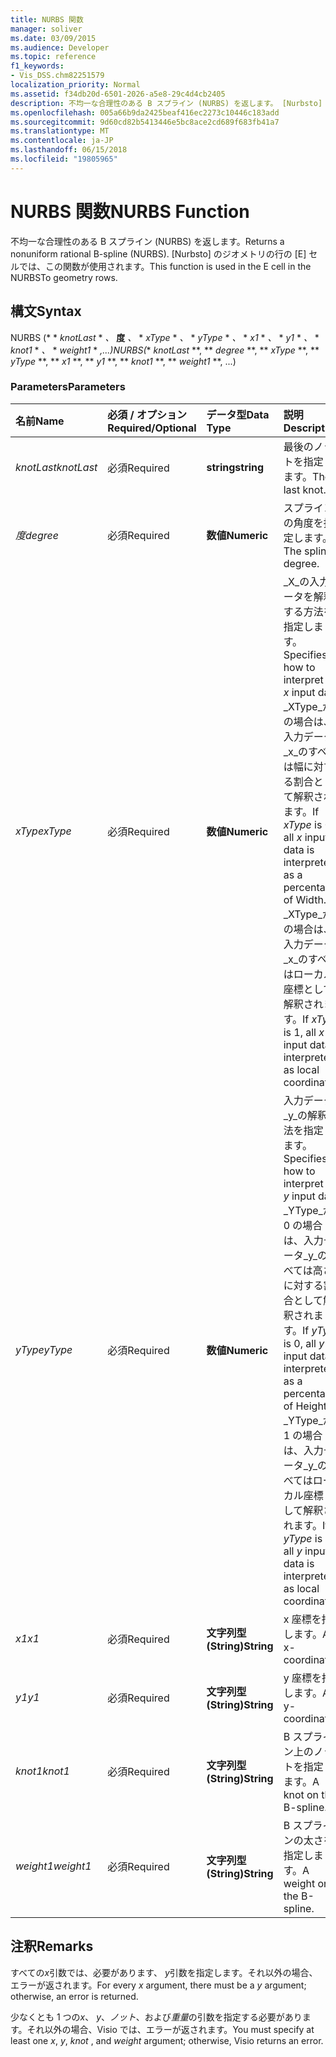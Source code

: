 ```yaml
---
title: NURBS 関数
manager: soliver
ms.date: 03/09/2015
ms.audience: Developer
ms.topic: reference
f1_keywords:
- Vis_DSS.chm82251579
localization_priority: Normal
ms.assetid: f34db20d-6501-2026-a5e8-29c4d4cb2405
description: 不均一な合理性のある B スプライン (NURBS) を返します。 [Nurbsto] のジオメトリの行の [E] セルでは、この関数が使用されます。
ms.openlocfilehash: 005a66b9da2425beaf416ec2273c10446c183add
ms.sourcegitcommit: 9d60cd82b5413446e5bc8ace2cd689f683fb41a7
ms.translationtype: MT
ms.contentlocale: ja-JP
ms.lasthandoff: 06/15/2018
ms.locfileid: "19805965"
---
```

# <a name="nurbs-function"></a><span data-ttu-id="4a0e6-104">NURBS 関数</span><span class="sxs-lookup"><span data-stu-id="4a0e6-104">NURBS Function</span></span>

<span data-ttu-id="4a0e6-105">不均一な合理性のある B スプライン (NURBS) を返します。</span><span class="sxs-lookup"><span data-stu-id="4a0e6-105">Returns a nonuniform rational B-spline (NURBS).</span></span> <span data-ttu-id="4a0e6-106">[Nurbsto] のジオメトリの行の [E] セルでは、この関数が使用されます。</span><span class="sxs-lookup"><span data-stu-id="4a0e6-106">This function is used in the E cell in the NURBSTo geometry rows.</span></span>
  
## <a name="syntax"></a><span data-ttu-id="4a0e6-107">構文</span><span class="sxs-lookup"><span data-stu-id="4a0e6-107">Syntax</span></span>

<span data-ttu-id="4a0e6-108">NURBS (* * *knotLast* * *、* **度** *、* * *xType* * *、* * *yType* * *、* * *x1* * *、* * *y1* * *、* * *knot1* * *、* * *weight1* * *,...)</span><span class="sxs-lookup"><span data-stu-id="4a0e6-108">NURBS(** *knotLast* **, ** *degree* **, ** *xType* **, ** *yType* **, ** *x1* **, ** *y1* **, ** *knot1* **, ** *weight1* **, ...)</span></span> 
  
### <a name="parameters"></a><span data-ttu-id="4a0e6-109">Parameters</span><span class="sxs-lookup"><span data-stu-id="4a0e6-109">Parameters</span></span>

|<span data-ttu-id="4a0e6-110">**名前**</span><span class="sxs-lookup"><span data-stu-id="4a0e6-110">**Name**</span></span>|<span data-ttu-id="4a0e6-111">**必須 / オプション**</span><span class="sxs-lookup"><span data-stu-id="4a0e6-111">**Required/Optional**</span></span>|<span data-ttu-id="4a0e6-112">**データ型**</span><span class="sxs-lookup"><span data-stu-id="4a0e6-112">**Data Type**</span></span>|<span data-ttu-id="4a0e6-113">**説明**</span><span class="sxs-lookup"><span data-stu-id="4a0e6-113">**Description**</span></span>|
|:-----|:-----|:-----|:-----|
| <span data-ttu-id="4a0e6-114">_knotLast_</span><span class="sxs-lookup"><span data-stu-id="4a0e6-114">_knotLast_</span></span> <br/> |<span data-ttu-id="4a0e6-115">必須</span><span class="sxs-lookup"><span data-stu-id="4a0e6-115">Required</span></span>  <br/> |<span data-ttu-id="4a0e6-116">**string**</span><span class="sxs-lookup"><span data-stu-id="4a0e6-116">**string**</span></span> <br/> | <span data-ttu-id="4a0e6-117">最後のノットを指定します。</span><span class="sxs-lookup"><span data-stu-id="4a0e6-117">The last knot.</span></span>  <br/> |
| <span data-ttu-id="4a0e6-118">_度_</span><span class="sxs-lookup"><span data-stu-id="4a0e6-118">_degree_</span></span> <br/> |<span data-ttu-id="4a0e6-119">必須</span><span class="sxs-lookup"><span data-stu-id="4a0e6-119">Required</span></span>  <br/> |<span data-ttu-id="4a0e6-120">**数値**</span><span class="sxs-lookup"><span data-stu-id="4a0e6-120">**Numeric**</span></span> <br/> |<span data-ttu-id="4a0e6-121">スプラインの角度を指定します。</span><span class="sxs-lookup"><span data-stu-id="4a0e6-121">The spline's degree.</span></span>  <br/> |
| <span data-ttu-id="4a0e6-122">_xType_</span><span class="sxs-lookup"><span data-stu-id="4a0e6-122">_xType_</span></span> <br/> |<span data-ttu-id="4a0e6-123">必須</span><span class="sxs-lookup"><span data-stu-id="4a0e6-123">Required</span></span>  <br/> |<span data-ttu-id="4a0e6-124">**数値**</span><span class="sxs-lookup"><span data-stu-id="4a0e6-124">**Numeric**</span></span> <br/> |<span data-ttu-id="4a0e6-125">_X_の入力データを解釈する方法を指定します。</span><span class="sxs-lookup"><span data-stu-id="4a0e6-125">Specifies how to interpret the  _x_ input data.</span></span> <span data-ttu-id="4a0e6-126">_XType_が 0 の場合は、入力データ_x_のすべては幅に対する割合として解釈されます。</span><span class="sxs-lookup"><span data-stu-id="4a0e6-126">If  _xType_ is 0, all  _x_ input data is interpreted as a percentage of Width.</span></span> <span data-ttu-id="4a0e6-127">_XType_が 1 の場合は、入力データ_x_のすべてはローカル座標として解釈されます。</span><span class="sxs-lookup"><span data-stu-id="4a0e6-127">If  _xType_ is 1, all  _x_ input data is interpreted as local coordinates.</span></span>  <br/> |
| <span data-ttu-id="4a0e6-128">_yType_</span><span class="sxs-lookup"><span data-stu-id="4a0e6-128">_yType_</span></span> <br/> |<span data-ttu-id="4a0e6-129">必須</span><span class="sxs-lookup"><span data-stu-id="4a0e6-129">Required</span></span>  <br/> |<span data-ttu-id="4a0e6-130">**数値**</span><span class="sxs-lookup"><span data-stu-id="4a0e6-130">**Numeric**</span></span> <br/> |<span data-ttu-id="4a0e6-131">入力データ_y_の解釈方法を指定します。</span><span class="sxs-lookup"><span data-stu-id="4a0e6-131">Specifies how to interpret the  _y_ input data.</span></span> <span data-ttu-id="4a0e6-132">_YType_が 0 の場合は、入力データ_y_のすべては高さに対する割合として解釈されます。</span><span class="sxs-lookup"><span data-stu-id="4a0e6-132">If  _yType_ is 0, all  _y_ input data is interpreted as a percentage of Height.</span></span> <span data-ttu-id="4a0e6-133">_YType_が 1 の場合は、入力データ_y_のすべてはローカル座標として解釈されます。</span><span class="sxs-lookup"><span data-stu-id="4a0e6-133">If  _yType_ is 1, all  _y_ input data is interpreted as local coordinates.</span></span>  <br/> |
| <span data-ttu-id="4a0e6-134">_x1_</span><span class="sxs-lookup"><span data-stu-id="4a0e6-134">_x1_</span></span> <br/> |<span data-ttu-id="4a0e6-135">必須</span><span class="sxs-lookup"><span data-stu-id="4a0e6-135">Required</span></span>  <br/> |<span data-ttu-id="4a0e6-136">**文字列型 (String)**</span><span class="sxs-lookup"><span data-stu-id="4a0e6-136">**String**</span></span> <br/> |<span data-ttu-id="4a0e6-137">x 座標を指定します。</span><span class="sxs-lookup"><span data-stu-id="4a0e6-137">An x-coordinate.</span></span>  <br/> |
| <span data-ttu-id="4a0e6-138">_y1_</span><span class="sxs-lookup"><span data-stu-id="4a0e6-138">_y1_</span></span> <br/> |<span data-ttu-id="4a0e6-139">必須</span><span class="sxs-lookup"><span data-stu-id="4a0e6-139">Required</span></span>  <br/> |<span data-ttu-id="4a0e6-140">**文字列型 (String)**</span><span class="sxs-lookup"><span data-stu-id="4a0e6-140">**String**</span></span> <br/> |<span data-ttu-id="4a0e6-141">y 座標を指定します。</span><span class="sxs-lookup"><span data-stu-id="4a0e6-141">A y-coordinate.</span></span>  <br/> |
| <span data-ttu-id="4a0e6-142">_knot1_</span><span class="sxs-lookup"><span data-stu-id="4a0e6-142">_knot1_</span></span> <br/> |<span data-ttu-id="4a0e6-143">必須</span><span class="sxs-lookup"><span data-stu-id="4a0e6-143">Required</span></span>  <br/> |<span data-ttu-id="4a0e6-144">**文字列型 (String)**</span><span class="sxs-lookup"><span data-stu-id="4a0e6-144">**String**</span></span> <br/> |<span data-ttu-id="4a0e6-145">B スプライン上のノットを指定します。</span><span class="sxs-lookup"><span data-stu-id="4a0e6-145">A knot on the B-spline.</span></span>  <br/> |
| <span data-ttu-id="4a0e6-146">_weight1_</span><span class="sxs-lookup"><span data-stu-id="4a0e6-146">_weight1_</span></span> <br/> |<span data-ttu-id="4a0e6-147">必須</span><span class="sxs-lookup"><span data-stu-id="4a0e6-147">Required</span></span>  <br/> |<span data-ttu-id="4a0e6-148">**文字列型 (String)**</span><span class="sxs-lookup"><span data-stu-id="4a0e6-148">**String**</span></span> <br/> |<span data-ttu-id="4a0e6-149">B スプラインの太さを指定します。</span><span class="sxs-lookup"><span data-stu-id="4a0e6-149">A weight on the B-spline.</span></span>  <br/> |
   
## <a name="remarks"></a><span data-ttu-id="4a0e6-150">注釈</span><span class="sxs-lookup"><span data-stu-id="4a0e6-150">Remarks</span></span>

<span data-ttu-id="4a0e6-151">すべての*x*引数では、必要があります、 *y*引数を指定します。それ以外の場合、エラーが返されます。</span><span class="sxs-lookup"><span data-stu-id="4a0e6-151">For every  *x*  argument, there must be a  *y*  argument; otherwise, an error is returned.</span></span> 
  
<span data-ttu-id="4a0e6-152">少なくとも 1 つの*x*、 *y*、*ノット*、および*重量*の引数を指定する必要があります。それ以外の場合、Visio では、エラーが返されます。</span><span class="sxs-lookup"><span data-stu-id="4a0e6-152">You must specify at least one  *x*, *y*, *knot*  , and  *weight*  argument; otherwise, Visio returns an error.</span></span> 
  

